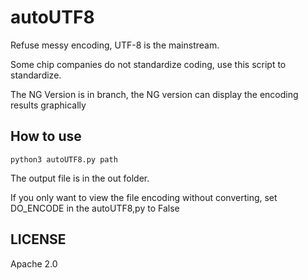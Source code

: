 # autoUTF8

Refuse messy encoding, UTF-8 is the mainstream.

Some chip companies do not standardize coding, use this script to standardize.

The NG Version is in branch, the NG version can display the encoding results graphically
## How to use

```shell
python3 autoUTF8.py path
```
The output file is in the out folder.

If you only want to view the file encoding without converting, set DO_ENCODE in the autoUTF8,py to False
## LICENSE
Apache 2.0